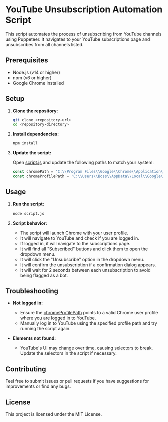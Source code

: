 # YouTube Unsubscription Automation Script

This script automates the process of unsubscribing from YouTube channels using Puppeteer. It navigates to your YouTube subscriptions page and unsubscribes from all channels listed.

## Prerequisites

- Node.js (v14 or higher)
- npm (v6 or higher)
- Google Chrome installed

## Setup

1. **Clone the repository:**

    ```sh
    git clone <repository-url>
    cd <repository-directory>
    ```

2. **Install dependencies:**

    ```sh
    npm install
    ```

3. **Update the script:**

    Open [script.js](http://_vscodecontentref_/0) and update the following paths to match your system:

    ```javascript
    const chromePath = 'C:\\Program Files\\Google\\Chrome\\Application\\chrome.exe';
    const chromeProfilePath = 'C:\\Users\\Boss\\AppData\\Local\\Google\\Chrome\\User Data\\Default';
    ```

## Usage

1. **Run the script:**

    ```sh
    node script.js
    ```

2. **Script behavior:**

    - The script will launch Chrome with your user profile.
    - It will navigate to YouTube and check if you are logged in.
    - If logged in, it will navigate to the subscriptions page.
    - It will find all "Subscribed" buttons and click them to open the dropdown menu.
    - It will click the "Unsubscribe" option in the dropdown menu.
    - It will confirm the unsubscription if a confirmation dialog appears.
    - It will wait for 2 seconds between each unsubscription to avoid being flagged as a bot.

## Troubleshooting

- **Not logged in:**
    - Ensure the [chromeProfilePath](http://_vscodecontentref_/1) points to a valid Chrome user profile where you are logged in to YouTube.
    - Manually log in to YouTube using the specified profile path and try running the script again.

- **Elements not found:**
    - YouTube's UI may change over time, causing selectors to break. Update the selectors in the script if necessary.

## Contributing

Feel free to submit issues or pull requests if you have suggestions for improvements or find any bugs.

## License

This project is licensed under the MIT License.